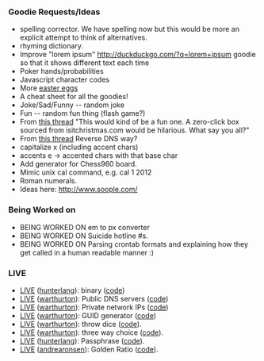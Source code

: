 ### Goodie Requests/Ideas

 * spelling corrector. We have spelling now but this would be more an explicit attempt to think of alternatives.
 * rhyming dictionary.
 * Improve "lorem ipsum" http://duckduckgo.com/?q=lorem+ipsum goodie so that it shows different text each time
 * Poker hands/probabilities
 * Javascript character codes
 * More [easter eggs](https://duckduckgo.com/?q=answer+to+the+ultimate+question+of+life+the+universe+and+everything)
 * A cheat sheet for all the goodies!
 * Joke/Sad/Funny -- random joke
 * Fun -- random fun thing (flash game?)
 * From [this thread](https://duck.co/topic/is-it-christmas-zero-click-info) "This would kind of be a fun one. A zero-click box sourced from isitchristmas.com would be hilarious. What say you all?"
 * From [this thread](https://duck.co/topic/zero-click-info-idea-reverse-dns) Reverse DNS
way?
 * capitalize x (including accent chars)
 * accents e -> accented chars with that base char
 * Add generator for Chess960 board.
 * Mimic unix cal command, e.g. cal 1 2012
 * Roman numerals.
 * Ideas here: http://www.soople.com/

### Being Worked on
 * BEING WORKED ON em to px converter 
 * BEING WORKED ON Suicide hotline #s.
 * BEING WORKED ON Parsing crontab formats and explaining how they get called in a human readable manner :)


### LIVE
 * [LIVE](http://duckduckgo.com/?q=binary+that) ([hunterlang](https://github.com/hunterlang)): binary ([code](https://github.com/duckduckgo/zeroclickinfo-goodies/blob/master/binary/goodie.pl))
 * [LIVE](http://duckduckgo.com/?q=public+dns) ([warthurton](https://github.com/warthurton)): Public DNS servers ([code](https://github.com/duckduckgo/zeroclickinfo-goodies/tree/master/public_dns))
 * [LIVE](http://duckduckgo.com/?q=private+network) ([warthurton](https://github.com/warthurton)): Private network IPs ([code](https://github.com/duckduckgo/zeroclickinfo-goodies/tree/master/private_network))
 * [LIVE](http://duckduckgo.com/?q=guid) ([warthurton](https://github.com/warthurton)): GUID generator ([code](https://github.com/duckduckgo/zeroclickinfo-goodies/tree/master/guid/goodie.pl))
 * [LIVE](http://duckduckgo.com/?q=throw+dice) ([warthurton](https://github.com/warthurton)): throw dice ([code](https://github.com/duckduckgo/zeroclickinfo-goodies/tree/master/dice/goodie.pl)).
 * [LIVE](http://duckduckgo.com/?q=red+or+green+or+blue) ([warthurton](https://github.com/warthurton)): three way choice ([code](https://github.com/duckduckgo/zeroclickinfo-goodies/tree/master/abc/goodie.pl)).
 * [LIVE](http://duckduckgo.com/?q=passphrase+4) ([hunterlang](https://github.com/hunterlang)): Passphrase ([code](https://github.com/duckduckgo/zeroclickinfo-goodies/tree/master/passphrase/)).
 * [LIVE](http://duckduckgo.com/?q=golden+ratio+5%3A%3F) ([andrearonsen](https://github.com/andrearonsen)): Golden Ratio ([code](https://github.com/duckduckgo/zeroclickinfo-goodies/tree/master/golden_ratio/)).
